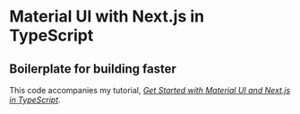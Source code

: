 # Material UI with Next.js in TypeScript

## Boilerplate for building faster

This code accompanies my tutorial, [_Get Started with Material UI and Next.js in TypeScript_](https://blog.sycamore.design/material-ui-next-js-typescript).
